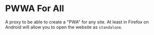 # PWWA For All

A proxy to be able to create a "PWA" for any site.
At least in Firefox on Android will allow you to open the website as `standalone`.
